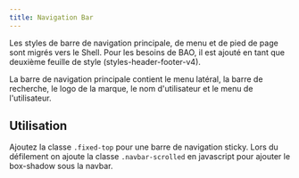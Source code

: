 ```yaml
---
title: Navigation Bar
---
```


Les styles de barre de navigation principale, de menu et de pied de page sont migrés vers le Shell. Pour les besoins de BAO, il est ajouté en tant que deuxième feuille de style (styles-header-footer-v4).

La barre de navigation principale contient le menu latéral, la barre de recherche, le logo de la marque, le nom d'utilisateur et le menu de l'utilisateur.

## Utilisation

Ajoutez la classe <code>.fixed-top</code> pour une barre de navigation sticky.
Lors du défilement on ajoute la classe <code>.navbar-scrolled</code> en javascript pour ajouter le box-shadow sous la navbar.
